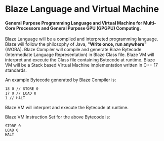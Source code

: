 # Blaze Language and Virtual Machine

#### General Purpose Programming Language and Virtual Machine for Multi-Core Processors and General Purpose GPU (GPGPU) Computing.

Blaze Language will be a compiled and interpreted programming language. Blaze will follow the philosophy of Java, **"Write once, run anywhere"** (WORA). Blaze Compiler will compile and generate Blaze Bytecode (Intermediate Language Representation) in Blaze Class file. Blaze VM will interpret and execute the Class file containing Bytecode at runtime. Blaze VM will be a Stack based Virtual Machine implementation written in C++ 17 standards.

An example Bytecode generated by Blaze Compiler is:

```2 42 // PUSH 42
18 0 // STORE 0
17 0 // LOAD 0
1 // HALT
```

Blaze VM will interpret and execute the Bytecode at runtime.

Blaze VM Instruction Set for the above Bytecode is:

```PUSH 42
STORE 0
LOAD 0 
HALT
```
